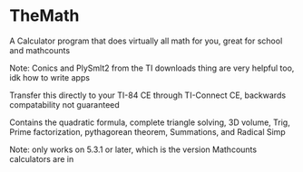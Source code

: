 # TheMath
A Calculator program that does virtually all math for you, great for school and mathcounts

Note: Conics and PlySmlt2 from the TI downloads thing are very helpful too, idk how to write apps

Transfer this directly to your TI-84 CE through TI-Connect CE, backwards compatability not guaranteed

Contains the quadratic formula, complete triangle solving, 3D volume, Trig, Prime factorization, pythagorean theorem, Summations, and Radical Simp

Note: only works on 5.3.1 or later, which is the version Mathcounts calculators are in
